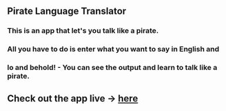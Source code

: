 ## Pirate Language Translator

### This is an app that let's you talk like a pirate.

### All you have to do is enter what you want to say in English and

### **lo and behold!** - You can see the output and learn to talk like a pirate.

## Check out the app live -> [here](https://talk-like-pirates.netlify.app/)
